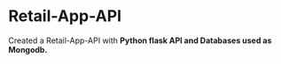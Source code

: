 # Retail-App-API

Created a Retail-App-API with <b>Python flask API<b> and Databases used as <b>Mongodb<b>.



